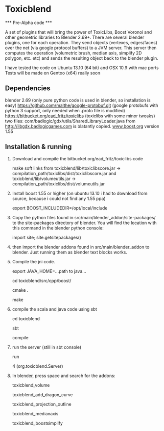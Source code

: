Toxicblend
==========

*** Pre-Alpha code ***

A set of plugins that will bring the power of ToxicLibs, Boost Voronoi and other geometric libraries to Blender 2.69+.
There are several blender plugins, one for each operation. They send objects (vertexes, edges/faces) over the net (via google 
protocol buffers) to a JVM server. This server then computes the operation (volumetric brush, median axis, 
simplify 2D polygon, etc. etc) and sends the resulting object back to the blender plugin.

I have tested the code on Ubuntu 13.10 (64 bit) and OSX 10.9 with mac ports
Tests will be made on Gentoo (x64) really soon

Dependencies
------------
blender 2.69 (only pure python code is used in blender, so installation is easy)
https://github.com/malthe/google-protobuf.git (google protobufs with python 3 support, only needed when .proto file is modified) 
https://bitbucket.org/ead_fritz/toxiclibs     (toxiclibs with some minor tweaks)
two files: com/badlogic/gdx/utils/SharedLibraryLoader.java from http://libgdx.badlogicgames.com is blatantly copied.
www.boost.org version 1.55
 
Installation & running
----------------------

1. Download and compile the bitbucket.org/ead_fritz/toxiclibs code
	
	make soft links from toxicblend/lib/toxiclibscore.jar -> compilation_path/toxiclibs/dist/toxiclibscore.jar 
	and toxicblend/lib/volumeutils.jar ->  compilation_path/toxiclibs/dist/volumeutils.jar
	
2. Install boost 1.55 or higher (on ubuntu 13.10 i had to download from source, because i could not find any 1.55 ppa)
	
	export BOOST_INCLUDEDIR=/opt/local/include
	
3. Copy the python files found in src/main/blender_addon/site-packages/ to the site-packages directory of blender.
You will find the location with this command in the blender python console:
	
	import site; site.getsitepackages()

4. then import the blender addons found in src/main/blender_addon to blender.
    Just running them as blender text blocks works.

5. Compile the jni code. 
	
	export JAVA_HOME=...path to java...
	
	cd toxicblend/src/cpp/boost/
	
	cmake .
	
	make

	
6. compile the scala and java code using sbt

    cd toxicblend

    sbt
    
    compile
    
7. run the server (still in sbt console)
    
    run
    
    4 (org.toxicblend.Server)

8. In blender, press space and search for the addons:
 	
 	toxicblend_volume
    
    toxicblend_add_dragon_curve
    
    toxicblend_projection_outline
    
    toxicblend_medianaxis
    
    toxicblend_boostsimplify
    
